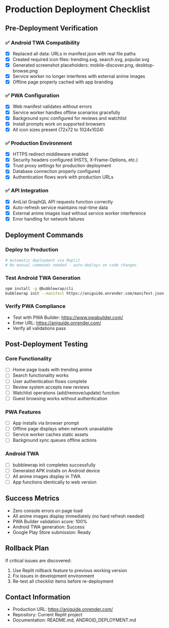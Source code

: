 # Production Deployment Checklist

## Pre-Deployment Verification

### ✅ Android TWA Compatibility
- [x] Replaced all data: URLs in manifest.json with real file paths
- [x] Created required icon files: trending.svg, search.svg, popular.svg  
- [x] Generated screenshot placeholders: mobile-discover.png, desktop-browse.png
- [x] Service worker no longer interferes with external anime images
- [x] Offline page properly cached with app branding

### ✅ PWA Configuration
- [x] Web manifest validates without errors
- [x] Service worker handles offline scenarios gracefully
- [x] Background sync configured for reviews and watchlist
- [x] Install prompts work on supported browsers
- [x] All icon sizes present (72x72 to 1024x1024)

### ✅ Production Environment
- [x] HTTPS redirect middleware enabled
- [x] Security headers configured (HSTS, X-Frame-Options, etc.)
- [x] Trust proxy settings for production deployment
- [x] Database connection properly configured
- [x] Authentication flows work with production URLs

### ✅ API Integration
- [x] AniList GraphQL API requests function correctly
- [x] Auto-refresh service maintains real-time data
- [x] External anime images load without service worker interference
- [x] Error handling for network failures

## Deployment Commands

### Deploy to Production
```bash
# Automatic deployment via Replit
# No manual commands needed - auto-deploys on code changes
```

### Test Android TWA Generation
```bash
npm install -g @bubblewrap/cli
bubblewrap init --manifest https://aniguide.onrender.com/manifest.json
```

### Verify PWA Compliance
- Test with PWA Builder: https://www.pwabuilder.com/
- Enter URL: https://aniguide.onrender.com/
- Verify all validations pass

## Post-Deployment Testing

### Core Functionality
- [ ] Home page loads with trending anime
- [ ] Search functionality works
- [ ] User authentication flows complete
- [ ] Review system accepts new reviews
- [ ] Watchlist operations (add/remove/update) function
- [ ] Guest browsing works without authentication

### PWA Features  
- [ ] App installs via browser prompt
- [ ] Offline page displays when network unavailable
- [ ] Service worker caches static assets
- [ ] Background sync queues offline actions

### Android TWA
- [ ] bubblewrap init completes successfully
- [ ] Generated APK installs on Android device
- [ ] All anime images display in TWA
- [ ] App functions identically to web version

## Success Metrics
- Zero console errors on page load
- All anime images display immediately (no hard refresh needed)
- PWA Builder validation score: 100%
- Android TWA generation: Success
- Google Play Store submission: Ready

## Rollback Plan
If critical issues are discovered:
1. Use Replit rollback feature to previous working version
2. Fix issues in development environment
3. Re-test all checklist items before re-deployment

## Contact Information
- Production URL: https://aniguide.onrender.com/
- Repository: Current Replit project
- Documentation: README.md, ANDROID_DEPLOYMENT.md